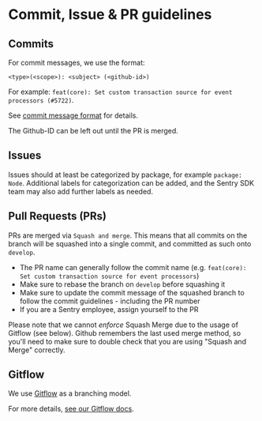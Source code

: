 # Commit, Issue & PR guidelines

## Commits

For commit messages, we use the format:

```
<type>(<scope>): <subject> (<github-id>)
```

For example: `feat(core): Set custom transaction source for event processors (#5722)`.

See [commit message format](https://develop.sentry.dev/commit-messages/#commit-message-format) for details.

The Github-ID can be left out until the PR is merged.

## Issues

Issues should at least be categorized by package, for example `package: Node`. Additional labels for categorization can
be added, and the Sentry SDK team may also add further labels as needed.

## Pull Requests (PRs)

PRs are merged via `Squash and merge`. This means that all commits on the branch will be squashed into a single commit,
and committed as such onto `develop`.

- The PR name can generally follow the commit name (e.g.
  `feat(core): Set custom transaction source for event processors`)
- Make sure to rebase the branch on `develop` before squashing it
- Make sure to update the commit message of the squashed branch to follow the commit guidelines - including the PR
  number
- If you are a Sentry employee, assign yourself to the PR

Please note that we cannot _enforce_ Squash Merge due to the usage of Gitflow (see below). Github remembers the last
used merge method, so you'll need to make sure to double check that you are using "Squash and Merge" correctly.

## Gitflow

We use [Gitflow](https://docs.github.com/en/get-started/quickstart/github-flow) as a branching model.

For more details, [see our Gitflow docs](./gitflow.md).
